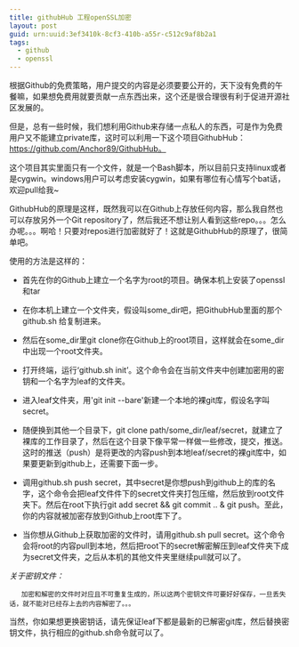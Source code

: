 ```yaml
---
title: githubHub 工程openSSL加密
layout: post
guid: urn:uuid:3ef3410k-8cf3-410b-a55r-c512c9af8b2a1
tags:
  - github
  - openssl
---
```

根据Github的免费策略，用户提交的内容是必须要要公开的，天下没有免费的午餐嘛，如果想免费用就要贡献一点东西出来，这个还是很合理很有利于促进开源社区发展的。

但是，总有一些时候，我们想利用Github来存储一点私人的东西，可是作为免费用户又不能建立private库，这时可以利用一下这个项目GithubHub：https://github.com/Anchor89/GithubHub。

这个项目其实里面只有一个文件，就是一个Bash脚本，所以目前只支持linux或者是cygwin。windows用户可以考虑安装cygwin，如果有哪位有心情写个bat话，欢迎pull给我~

GithubHub的原理是这样，既然我可以在Github上存放任何内容，那么我自然也可以存放另外一个Git repository了，然后我还不想让别人看到这些repo。。。怎么办呢。。。啊哈！只要对repos进行加密就好了！这就是GithubHub的原理了，很简单吧。

使用的方法是这样的：

* 首先在你的Github上建立一个名字为root的项目。确保本机上安装了openssl和tar

* 在你本机上建立一个文件夹，假设叫some_dir吧，把GithubHub里面的那个github.sh 给复制进来。

* 然后在some_dir里git clone你在Github上的root项目，这样就会在some_dir中出现一个root文件夹。

* 打开终端，运行‘github.sh init’。这个命令会在当前文件夹中创建加密用的密钥和一个名字为leaf的文件夹。

* 进入leaf文件夹，用'git init --bare'新建一个本地的裸git库，假设名字叫secret。

* 随便换到其他一个目录下，git clone path/some_dir/leaf/secret，就建立了裸库的工作目录了，然后在这个目录下像平常一样做一些修改，提交，推送。这时的推送（push）是将更改的内容push到本地leaf/secret的裸git库中，如果要更新到github上，还需要下面一步。

* 调用github.sh push secret，其中secret是你想push到github上的库的名字，这个命令会把leaf文件件下的secret文件夹打包压缩，然后放到root文件夹下。然后在root下执行git add secret && git commit .. & git push。至此，你的内容就被加密存放到Github上root库下了。

* 当你想从Github上获取加密的文件时，请用github.sh pull secret。这个命令会将root的内容pull到本地，然后把root下的secret解密解压到leaf文件夹下成为secret文件夹，之后从本机的其他文件夹里继续pull就可以了。


*关于密钥文件：*

       加密和解密的文件时对应且不可重复生成的，所以这两个密钥文件可要好好保存，一旦丢失话，就不能对已经存上去的内容解密了。。。

当然，你如果想更换密钥话，请先保证leaf下都是最新的已解密git库，然后替换密钥文件，执行相应的github.sh命令就可以了。